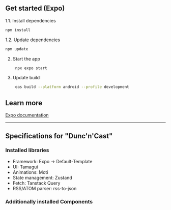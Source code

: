 ## Get started (Expo)

1.1. Install dependencies

```bash
npm install
```

1.2. Update dependencies

```bash
npm update
```

2. Start the app

   ```bash
    npx expo start
   ```

3. Update build

   ```bash
    eas build --platform android --profile development
   ```

## Learn more

[Expo documentation](https://docs.expo.dev/)

---

## Specifications for "Dunc'n'Cast"

### Installed libraries

- Framework: Expo -> Default-Template
- UI: Tamagui
- Animations: Moti
- State management: Zustand
- Fetch: Tanstack Query
- RSS/ATOM parser: rss-to-json

### Additionally installed Components
